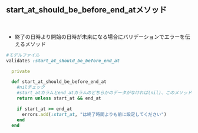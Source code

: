 ## start_at_should_be_before_end_atメソッド  
<br>

- 終了の日時より開始の日時が未来になる場合にバリデーションでエラーを伝えるメソッド  
```rb
#モデルファイル
validates :start_at_should_be_before_end_at

  private

  def start_at_should_be_before_end_at
    #nilチェック
    #start_atカラムとend_atカラムのどちらかのデータがなければ(nil)、このメソッドを抜ける
    return unless start_at && end_at

    if start_at >= end_at
      errors.add(:start_at, "は終了時間よりも前に設定してください")
    end
  end
```